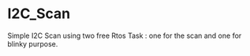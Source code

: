 # I2C_Scan

Simple I2C Scan using two free Rtos Task : one for the scan and one for blinky purpose.
